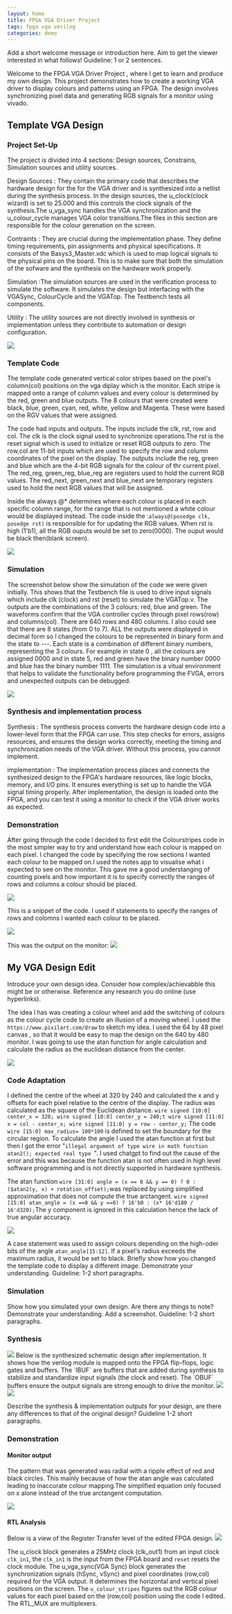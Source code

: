 ```yaml
---
layout: home
title: FPGA VGA Driver Project
tags: fpga vga verilog
categories: demo
---
```


Add a short welcome message or introduction here. Aim to get the viewer interested in what follows! Guideline: 1 or 2 sentences.

Welcome to the FPGA VGA Driver Project , where l get to learn and produce my own design. This project demonstrates how to create a working VGA driver to display colours and patterns using an FPGA. The design involves synchronizing pixel data and generating RGB signals for a monitor using vivado.

## **Template VGA Design**
### **Project Set-Up**
The project is divided into 4 sections: Design sources, Constrains, Simulation sources and utility sources.

Design Sources   : They contain the primary code that describes the hardware design for the for the VGA driver and is synthesized into a netlist during the synthesis process. In the design sources, the u_clock(clock wizard) is set to 25.000 and this controls the clock signals of the synthesis.The u_vga_sync handles the VGA synchronization and the u_colour_cycle manages VGA color transitions.The files in this section are responsible for the colour gerenation on the screen.

                
Contraints    : They are crucial during the implementation phase. They define timing requirements, pin assignments and physical specifications. It consists of the Basys3_Master.xdc which is used to map logical signals to the physical pins on the board. This is to make sure that both the simulation of the sofware and the synthesis on the hardware work properly.


Simulation    :The simulation sources are used in the verification process to simulate the software. It simulates the design but interfacing with the VGASync, ColourCycle and the VGATop. The Testbench tests all components.

Utility  : The utility sources are not directly involved in synthesis or implementation unless they contribute to automation or design configuration.

<img src="https://github.com/Nokuvimba/SoCProject/blob/main/images/Screenshot%202024-11-12%20154634.png?raw=true">

### **Template Code**

The template code generated vertical color stripes based on the pixel's column(col) positions on the vga diplay which is the monitor. Each stripe is mapped onto a range of column values and every colour is determined by the red, green and blue outputs. The 8 colours that were created were black, blue, green, cyan, red, white, yellow and Magenta. These were based on the RGV values that were assigned.

The code had inputs and outputs. The inputs include the clk, rst, row and col. The clk is the clock signal used to synchronize operations.The rst is the reset signal which is used to initialize or reset RGB outputs to zero. The row,col are 11-bit inputs which are used to specify the row and column coordinates of the pixel on the display. The outputs include the reg, green and blue which are the 4-bit RGB signals for the colour of thr current pixel. The red_reg, green_reg, blue_reg are registers used to hold the current RGB values. The red_next, green_next and blue_next are temporary registers used to hold the next RGB values that will be assigned.

Inside the always @* determines where each colour is placed in each specific column range, for the range that is not mentioned a white colour would be displayed instead. The code inside the :`always@(posedge clk, posedge rst)`  is responsible for for updating the RGB values. When rst is high (1'b1), all the RGB ouputs would be set to zero(0000). The ouput would be black then(blank screen).

<img src="https://github.com/Nokuvimba/SoCProject/blob/main/images/Screenshot%202024-11-26%20154637.png?raw=true">

### **Simulation**
The screenshot below show the simulation of the code we were given initially. This shows that the Testbench file is used to drive input signals which include clk (clock) and rst (reset) to simulate the VGATop.v. The outputs are the combinations of the 3 colours: red, blue and green. The waveforms confirm that the VGA controller cycles through pixel rows(row) and columns(col). There are 640 rows and 480 columns. I also could see that there are 8 states (from 0 to 7). ALL the outputs were displayed in decimal form so l changed the colours to be represented in binary form and the state to ---. Each state is a combination of different binary numbers, representing the 3 colours. For example in state 0 , all the colours are assigned 0000 and in state 5, red and green have the binary number 0000 and blue has the binary number 1111.
The simulation is a vitual environment that helps to validate the functionality before programming the FVGA, errors and unexpected outputs can be debugged.

<img src="https://github.com/Nokuvimba/SoCProject/blob/main/images/SIMULATION%20WITH%20STATES.png?raw=true">

### **Synthesis and implementation process**

Synthesis :  The synthesis process converts the hardware design code into a lower-level form that the FPGA can use. This step checks for errors, assigns resources, and ensures the design works correctly, meeting the timing and synchronization needs of the VGA driver. Without this process, you cannot implement.

implementation :  The implementation process places and connects the synthesized design to the FPGA's hardware resources, like logic blocks, memory, and I/O pins. It ensures everything is set up to handle the VGA signal timing properly. After implementation, the design is loaded onto the FPGA, and you can test it using a monitor to check if the VGA driver works as expected.

### **Demonstration**

After going through the code l decided to first edit the Colourstripes code in the most simpler way to try and understand how each colour is mapped on each pixel. I changed the code by specifying the row sections l wanted each colour to be mapped on.I used the notes app to visualise what i expected to see on the monitor. This gave me a good understanging of counting pixels and how important it is to specify correctly the ranges of rows and columns a colour should be placed.

<img src="https://raw.githubusercontent.com/Nokuvimba/SoCProject/refs/heads/main/images/Image.png">

This is a snippet of the code. I used if statements to specify the ranges of rows and colomns l wanted each colour to be placed.

<img src="https://github.com/Nokuvimba/SoCProject/blob/main/images/today2.png?raw=true">

This was the output on the monitor:
<img src="https://github.com/Nokuvimba/SoCProject/blob/main/images/Image%20(2).jpg?raw=true">


## **My VGA Design Edit**
Introduce your own design idea. Consider how complex/achievabble this might be or otherwise. Reference any research you do online (use hyperlinks).

The idea l has was creating a colour wheel and add the switching of colours as the colour cycle code to create an illusion of a moving wheel. I used the `https://www.pixilart.com/draw` to sketch my idea. I used the 64 by 48 pixel canvas , so that it would be easy to map the design on the 640 by 480 monitor. I was going to use the atan function for angle calculation and calculate the radius as the euclidean distance from the center.

<img src="https://github.com/Nokuvimba/SoCProject/blob/main/images/pixel.jpg?raw=true">

### **Code Adaptation**

I defined the centre of the wheel at 320 by 240 and calculated the x and y offsets for each pixel relative to the centre of the display. The radius was calculated as the square of the Euclidean distance.
`wire signed [10:0] center_x = 320;
wire signed [10:0] center_y = 240;t
wire signed [11:0] x = col - center_x;
wire signed [11:0] y = row - center_y;`
The code ` wire [15:0] max_radius= 100*100` is defined to set the boundary for the circular region.
To calculate the angle I used the atan function at first but then l got the error "`illegal argument of type wire in math function  atan2(); expected real type `". I used chatgpt to find out the cause of the error and this was because the function atan is not often used in high level software programming and is not directly supported in hardware synthesis.  

The atan function `wire [31:0] angle = (x == 0 && y == 0) ? 0 : ($atan2(y, x) + rotation_offset);`was replaced by using simplified approximation that does not compute the true arctangent. `wire signed [15:0] atan_angle = (x ==0 && y ==0) ? 16'b0 : (x* 16'd180 / 16'd320);`The y component is ignored  in this calculation hence  the lack of true angular accuracy.

<img src="https://github.com/Nokuvimba/SoCProject/blob/main/images/Screenshot%202024-12-10%20155418.png?raw=true">

A case statement was used to assign colours depending on the high-oder bits of the angle `atan_angle[15:12]`. If a pixel's radius exceeds the maximum radius, it would be set to black. 
Briefly show how you changed the template code to display a different image. Demonstrate your understanding. Guideline: 1-2 short paragraphs.

### **Simulation**
Show how you simulated your own design. Are there any things to note? Demonstrate your understanding. Add a screenshot. Guideline: 1-2 short paragraphs.

### **Synthesis**
<img src="https://github.com/Nokuvimba/SoCProject/blob/main/images/SynthesizedDesign.png?raw=true">
Below is the synthesized  schematic design after implementation. It shows how the verilog module is mapped onto the FPGA flip-flops, logic gates and buffers. The `IBUF` are buffers that are added during synthesis to stabilize and standardize input signals (the clock and reset). The `OBUF` buffers ensure the output signals are strong enough to drive the monitor.
<img src="https://github.com/Nokuvimba/SoCProject/blob/main/images/implementedDesign.png?raw=true">

<img src="https://github.com/Nokuvimba/SoCProject/blob/main/images/ImplementedDesign2.png?raw=true">



Describe the synthesis & implementation outputs for your design, are there any differences to that of the original design? Guideline 1-2 short paragraphs.
### **Demonstration**

#### **Monitor output**
The pattern that was generated was radial with a ripple effect of red and black circles.  This mainly because of how the atan angle was calculated leading to inaccurate colour mapping.The simplified equation only focused on x alone instead of the true arctangent computation.

<img src="https://github.com/Nokuvimba/SoCProject/blob/main/images/finalOutput.jpg?raw=true">

#### **RTL Analysis**
Below is a view of the Register Transfer level of the edited FPGA design.
<img src="https://github.com/Nokuvimba/SoCProject/blob/main/images/RtlAnalysis.png?raw=true">

The u_clock block generates a 25MHz clock (clk_out1) from an input clock `clk_in1`, the `clk_in1` is the input from the FPGA board and `reset` resets the clock module. The u_vga_sync(VGA Sync) block generates the synchronization signals (hSync, vSync) and pixel coordinates (row,col) required for the VGA output. It determines the horizontal and vertical pixel positions on the screen. The `u_colour_stripes` figures out the RGB colour values for each pixel based on the (row,col) position using the code l edited. The RTL_MUX are multiplexers.

